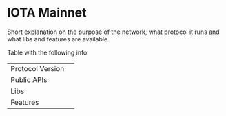 # IOTA Mainnet

Short explanation on the purpose of the network, what protocol it runs and what libs and features are available.

Table with the following info:

|                  |           |
|------------------|-----------|
| Protocol Version |           |
| Public APIs      |           |
| Libs             |           |
| Features         |           |




